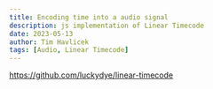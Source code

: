 ```yaml
---
title: Encoding time into a audio signal
description: js implementation of Linear Timecode
date: 2023-05-13
author: Tim Havlicek
tags: [Audio, Linear Timecode]
---
```


https://github.com/luckydye/linear-timecode
